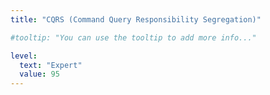 ```yaml
---
title: "CQRS (Command Query Responsibility Segregation)"

#tooltip: "You can use the tooltip to add more info..."

level:
  text: "Expert"
  value: 95
---
```



